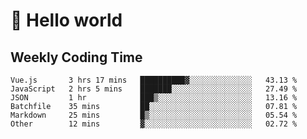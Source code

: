 # 🍻 Hello world

## Weekly Coding Time
<!--START_SECTION:waka-->

```text
Vue.js       3 hrs 17 mins   ██████████▓░░░░░░░░░░░░░░   43.13 %
JavaScript   2 hrs 5 mins    ███████░░░░░░░░░░░░░░░░░░   27.49 %
JSON         1 hr            ███▒░░░░░░░░░░░░░░░░░░░░░   13.16 %
Batchfile    35 mins         ██░░░░░░░░░░░░░░░░░░░░░░░   07.81 %
Markdown     25 mins         █▒░░░░░░░░░░░░░░░░░░░░░░░   05.54 %
Other        12 mins         ▓░░░░░░░░░░░░░░░░░░░░░░░░   02.72 %
```

<!--END_SECTION:waka-->
